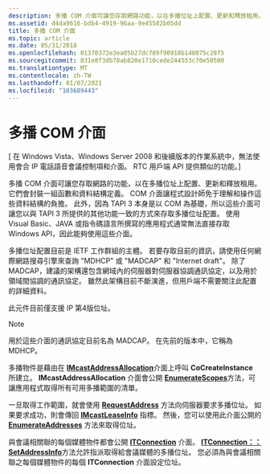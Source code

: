 ```yaml
---
description: 多播 COM 介面可讓您存取網路功能，以在多播位址上配置、更新和釋放租用。
ms.assetid: d4da9616-bdb4-4919-96aa-9e45582b05dd
title: 多播 COM 介面
ms.topic: article
ms.date: 05/31/2018
ms.openlocfilehash: 01370372e3ea05b27dc789f90918b148075c28f5
ms.sourcegitcommit: 831e8f3db78ab820e1710cede244553c70e50500
ms.translationtype: MT
ms.contentlocale: zh-TW
ms.lasthandoff: 01/07/2021
ms.locfileid: "103689443"
---
```

# <a name="multicast-com-interfaces"></a>多播 COM 介面

\[ 在 Windows Vista、Windows Server 2008 和後續版本的作業系統中，無法使用會合 IP 電話語音會議控制項和介面。 RTC 用戶端 API 提供類似的功能。\]

多播 COM 介面可讓您存取網路的功能，以在多播位址上配置、更新和釋放租用。 它們會封裝一組函數和資料結構定義。 COM 介面讓程式設計師免于理解和操作這些資料結構的負擔。 此外，因為 TAPI 3 本身是以 COM 為基礎，所以這些介面可讓您以與 TAPI 3 所提供的其他功能一致的方式來存取多播位址配置。 使用 Visual Basic、JAVA 或指令碼語言所撰寫的應用程式通常無法直接存取 Windows API，因此能夠使用這些介面。

多播位址配置目前是 IETF 工作群組的主體。 若要存取目前的資訊，請使用任何網際網路搜尋引擎來查詢 "MDHCP" 或 "MADCAP" 和 "Internet draft"。 除了 MADCAP，建議的架構還包含網域內的伺服器對伺服器協調通訊協定，以及用於領域間協調的通訊協定。 雖然此架構目前不斷演進，但用戶端不需要關注此配置的詳細資料。

此元件目前僅支援 IP 第4版位址。

> [!Note]  
> 用於這些介面的通訊協定目前名為 MADCAP。 在先前的版本中，它稱為 MDHCP。

 

多播物件是藉由在 [**IMcastAddressAllocation**](/windows/desktop/api/Mdhcp/nn-mdhcp-imcastaddressallocation)介面上呼叫 **CoCreateInstance** 所建立。 **IMcastAddressAllocation** 介面會公開 [**EnumerateScopes**](/windows/desktop/api/Mdhcp/nf-mdhcp-imcastaddressallocation-enumeratescopes)方法，可讓應用程式取得所有可用多播範圍的清單。

一旦取得工作範圍，就會使用 [**RequestAddress**](/windows/desktop/api/Mdhcp/nf-mdhcp-imcastaddressallocation-requestaddress) 方法向伺服器要求多播位址。 如果要求成功，則會傳回 [**IMcastLeaseInfo**](/windows/desktop/api/Mdhcp/nn-mdhcp-imcastleaseinfo) 指標。 然後，您可以使用此介面公開的 [**EnumerateAddresses**](/windows/desktop/api/Mdhcp/nf-mdhcp-imcastleaseinfo-enumerateaddresses) 方法來取得位址。

與會議相關聯的每個媒體物件都會公開 [**ITConnection**](itconnection.md) 介面。 [**ITConnection：： SetAddressInfo**](itconnection-setaddressinfo.md)方法允許指派取得給會議媒體的多播位址。 您必須為與會議相關聯之每個媒體物件的每個 **ITConnection** 介面設定位址。

 

 



